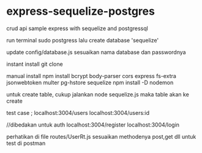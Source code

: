 # express-sequelize-postgres
crud api sample express with sequelize and postgressql

run terminal
sudo postgress
lalu create database 'sequelize'

update config/database.js sesuaikan nama database dan passwordnya

instant install
git clone

manual install
npm install bcrypt body-parser cors express fs-extra jsonwebtoken multer pg-hstore sequelize
npm install -D nodemon

untuk create table, cukup jalankan node sequelize.js
maka table akan ke create

test case ;
localhost:3004/users
localhost:3004/users:id

//dibedakan untuk auth
localhost:3004/register
localhost:3004/login

perhatikan di file routes/UserRt.js sesuaikan methodenya post,get dll untuk test di postman
